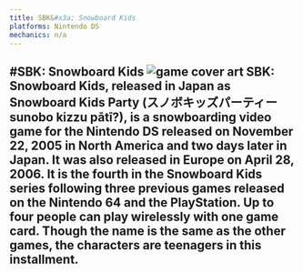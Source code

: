 ```yaml
---
title: SBK&#x3a; Snowboard Kids
platforms: Nintendo DS
mechanics: n/a
---
```

#SBK: Snowboard Kids
![game cover art](//images.igdb.com/igdb/image/upload/t_thumb/iqlqwsfog1xg6rzwqgts.jpg "Logo Title Text 1")
SBK: Snowboard Kids, released in Japan as Snowboard Kids Party (スノボキッズパーティー sunobo kizzu pātī?), is a snowboarding video game for the Nintendo DS released on November 22, 2005 in North America and two days later in Japan. It was also released in Europe on April 28, 2006. It is the fourth in the Snowboard Kids series following three previous games released on the Nintendo 64 and the PlayStation. Up to four people can play wirelessly with one game card. Though the name is the same as the other games, the characters are teenagers in this installment.
-
